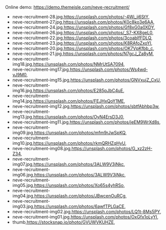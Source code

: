 Online demo: https://demo.themeisle.com/neve-recruitment/



- neve-recruitment-28.jpg,https://unsplash.com/photos/-4Wi_ii6StY,
- neve-recruitment-27.jpg,https://unsplash.com/photos/K0c8ko3e6AA,
- neve-recruitment-24.jpg,https://unsplash.com/photos/Gf8xG0a0XDY,
- neve-recruitment-26.jpg,https://unsplash.com/photos/_S7-KX8geL0,
- neve-recruitment-22.jpg,https://unsplash.com/photos/3coablfFDLQ,
- neve-recruitment-23.jpg,https://unsplash.com/photos/K8RAfoZxoYI,
- neve-recruitment-20.jpg,https://unsplash.com/photos/OK7VpKfbb_c,
- neve-recruitment-21.jpg,https://unsplash.com/photos/N7gcJ_Za8yM,
- neve-recruitment-img18.jpg,https://unsplash.com/photos/NMrUtSA7094,
- neve-recruitment-img17.jpg,https://unsplash.com/photos/Ws4wd-vJ9M0,
- neve-recruitment-img15.jpg,https://unsplash.com/photos/GNVxujZ_CxU,
- neve-recruitment-img16.jpg,https://unsplash.com/photos/E285pJbC4uE,
- neve-recruitment-img14.jpg,https://unsplash.com/photos/FEJHxQoY1ME,
- neve-recruitment-img12.jpg,https://unsplash.com/photos/sbtfAbhbp3w,
- neve-recruitment-img13.jpg,https://unsplash.com/photos/OyN4ErsD3J0,
- neve-recruitment-img11.jpg,https://unsplash.com/photos/jeEM9WrXd8s,
- neve-recruitment-img09.jpg,https://unsplash.com/photos/mfm9rJwSpKQ,
- neve-recruitment-img10.jpg,https://unsplash.com/photos/rkmQRHZqHyU,
- neve-recruitment-img08.jpg,https://unsplash.com/photos/G_xz2zH-Z34,
- neve-recruitment-img07.jpg,https://unsplash.com/photos/3ALW9V3jNkc,
- neve-recruitment-img06.jpg,https://unsplash.com/photos/3ALW9V3jNkc,
- neve-recruitment-img05.jpg,https://unsplash.com/photos/Xo65s4yhRSo,
- neve-recruitment-img04.jpg,https://unsplash.com/photos/JBwcenOuRCg,
- neve-recruitment-img03.jpg,https://unsplash.com/photos/6awfTPLGaCE,
- neve-recruitment-img02.jpg,https://unsplash.com/photos/LQ1t-8Ms5PY,
- neve-recruitment-img01.jpg,https://unsplash.com/photos/OxGfx1oLyYI,
- thumb,https://stocksnap.io/photo/GVUWVKUHZE,